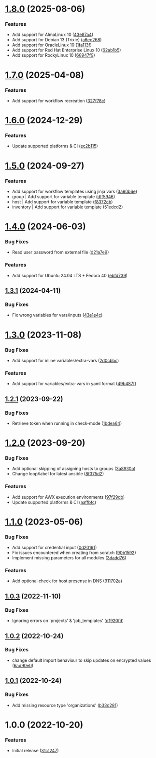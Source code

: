 # [1.8.0](https://github.com/de-it-krachten/ansible-role-awx_casc/compare/v1.7.0...v1.8.0) (2025-08-06)


### Features

* Add support for AlmaLinux 10 ([43e87a4](https://github.com/de-it-krachten/ansible-role-awx_casc/commit/43e87a418453b0ab1f9ebb5c19f4330272ab52aa))
* Add support for Debian 13 (Trixie) ([a6ec268](https://github.com/de-it-krachten/ansible-role-awx_casc/commit/a6ec2680ee67e537a72b3d25b20036e0213bfc9f))
* Add support for OracleLinux 10 ([1fa113f](https://github.com/de-it-krachten/ansible-role-awx_casc/commit/1fa113f2b30467fe14c1c1727a8acf040f8a4de7))
* Add support for Red Hat Enterprise Linux 10 ([62ab1b5](https://github.com/de-it-krachten/ansible-role-awx_casc/commit/62ab1b5213c827288c07f8fb35fcfeac1cca141c))
* Add support for RockyLinux 10 ([68947f9](https://github.com/de-it-krachten/ansible-role-awx_casc/commit/68947f94af995fb68c4c53b8948f08b755bc20f8))

# [1.7.0](https://github.com/de-it-krachten/ansible-role-awx_casc/compare/v1.6.0...v1.7.0) (2025-04-08)


### Features

* Add support for workflow recreation ([327f78c](https://github.com/de-it-krachten/ansible-role-awx_casc/commit/327f78cde178f99e8950da24d2cb2385fdc7d284))

# [1.6.0](https://github.com/de-it-krachten/ansible-role-awx_casc/compare/v1.5.0...v1.6.0) (2024-12-29)


### Features

* Update supported platforms & CI ([ec2b115](https://github.com/de-it-krachten/ansible-role-awx_casc/commit/ec2b1159201509bbb9417cc4560a4e4708f6933e))

# [1.5.0](https://github.com/de-it-krachten/ansible-role-awx_casc/compare/v1.4.0...v1.5.0) (2024-09-27)


### Features

* Add support for workflow templates using jinja vars ([3a90b6e](https://github.com/de-it-krachten/ansible-role-awx_casc/commit/3a90b6eaef56dd95283b7e9356c2c161a4a4be0f))
* group | Add support for variable template ([dff5946](https://github.com/de-it-krachten/ansible-role-awx_casc/commit/dff5946c3285c0eb40b0a2a955e17fc6db1de98c))
* host | Add support for variable template ([f8372cb](https://github.com/de-it-krachten/ansible-role-awx_casc/commit/f8372cbe604e4ab065fbbf1b71de5712760abe2e))
* inventory | Add support for variable template ([51edcd2](https://github.com/de-it-krachten/ansible-role-awx_casc/commit/51edcd25146117a4183cfaaeb864b87a84470268))

# [1.4.0](https://github.com/de-it-krachten/ansible-role-awx_casc/compare/v1.3.1...v1.4.0) (2024-06-03)


### Bug Fixes

* Read user password from external file ([d21a7e9](https://github.com/de-it-krachten/ansible-role-awx_casc/commit/d21a7e91ae4daf088358c221a0ef7bdd278ae270))


### Features

* Add support for Ubuntu 24.04 LTS + Fedora 40 ([ebfd739](https://github.com/de-it-krachten/ansible-role-awx_casc/commit/ebfd739c7eacb0ad6a048b174234b27b44cc15ad))

## [1.3.1](https://github.com/de-it-krachten/ansible-role-awx_casc/compare/v1.3.0...v1.3.1) (2024-04-11)


### Bug Fixes

* Fix wrong variables for vars/inputs ([43e1e4c](https://github.com/de-it-krachten/ansible-role-awx_casc/commit/43e1e4c498374e12c3592974757a42f1e201c078))

# [1.3.0](https://github.com/de-it-krachten/ansible-role-awx_casc/compare/v1.2.1...v1.3.0) (2023-11-08)


### Bug Fixes

* Add support for inline variables/extra-vars ([2d0cbbc](https://github.com/de-it-krachten/ansible-role-awx_casc/commit/2d0cbbcb4e8048d21c8f006057e67f7c9e783dcd))


### Features

* Add support for variables/extra-vars in yaml format ([49b487f](https://github.com/de-it-krachten/ansible-role-awx_casc/commit/49b487f828f0e9967bafe89e7dd59eb55f14c620))

## [1.2.1](https://github.com/de-it-krachten/ansible-role-awx_casc/compare/v1.2.0...v1.2.1) (2023-09-22)


### Bug Fixes

* Retrieve token when running in check-mode ([1bdea64](https://github.com/de-it-krachten/ansible-role-awx_casc/commit/1bdea640dd39f68d583e3c9ced4af99e18d5e14d))

# [1.2.0](https://github.com/de-it-krachten/ansible-role-awx_casc/compare/v1.1.0...v1.2.0) (2023-09-20)


### Bug Fixes

* Add optional skipping of assigning hosts to groups ([3a8930a](https://github.com/de-it-krachten/ansible-role-awx_casc/commit/3a8930aa34dfe2597ba7fbf8f58edefa673e31df))
* Change loop/label for latest ansible ([8f375d2](https://github.com/de-it-krachten/ansible-role-awx_casc/commit/8f375d22391581870adeb14e499e8b72e4b7406e))


### Features

* Add support for AWX execution environments ([97f29db](https://github.com/de-it-krachten/ansible-role-awx_casc/commit/97f29dbdd027f1cb63590c1440af2d068b660c94))
* Update supported platforms & CI ([aaffbfc](https://github.com/de-it-krachten/ansible-role-awx_casc/commit/aaffbfcd26a7d2040c01af6c5ca2f5e4fa375d7f))

# [1.1.0](https://github.com/de-it-krachten/ansible-role-awx_casc/compare/v1.0.3...v1.1.0) (2023-05-06)


### Bug Fixes

* Add support for credential input ([0d20191](https://github.com/de-it-krachten/ansible-role-awx_casc/commit/0d20191548421cb795a7b387a04656a6dba046f9))
* Fix issues encountered when creating from scratch ([90b1592](https://github.com/de-it-krachten/ansible-role-awx_casc/commit/90b1592187e492f0434bf0f6b31b1c843449471c))
* Implement missing parameters for all modules ([3dadd76](https://github.com/de-it-krachten/ansible-role-awx_casc/commit/3dadd766af5aaf09bf219cd19538112e315764a0))


### Features

* Add optional check for host presense in DNS ([911702a](https://github.com/de-it-krachten/ansible-role-awx_casc/commit/911702a03711ffeb7160b1286fb17acc95a00e9f))

## [1.0.3](https://github.com/de-it-krachten/ansible-role-awx_casc/compare/v1.0.2...v1.0.3) (2022-11-10)


### Bug Fixes

* Ignoring errors on 'projects' & 'job_templates' ([d1920fd](https://github.com/de-it-krachten/ansible-role-awx_casc/commit/d1920fd1ef2dfd011e642d9a82a9c02b8450049f))

## [1.0.2](https://github.com/de-it-krachten/ansible-role-awx_casc/compare/v1.0.1...v1.0.2) (2022-10-24)


### Bug Fixes

* change default import behaviour to skip updates on encrypted values ([6ad90e0](https://github.com/de-it-krachten/ansible-role-awx_casc/commit/6ad90e0183ca42eb197b7769141e6e3b5c89d83d))

## [1.0.1](https://github.com/de-it-krachten/ansible-role-awx_casc/compare/v1.0.0...v1.0.1) (2022-10-24)


### Bug Fixes

* Add missing resource type 'organizations' ([b33d281](https://github.com/de-it-krachten/ansible-role-awx_casc/commit/b33d2817e64860481154d8a3c8c8d3b925314bd3))

# 1.0.0 (2022-10-20)


### Features

* Initial release ([31c1247](https://github.com/de-it-krachten/ansible-role-awx_casc/commit/31c1247c657bb890a615a9407659ecd2410f3545))
